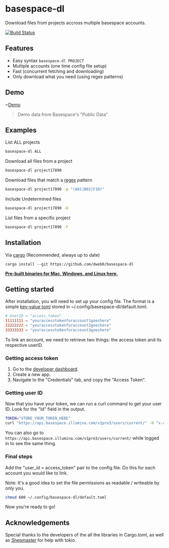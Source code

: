 # basespace-dl

Download files from projects accross multiple basespace accounts.

[![Build Status](https://travis-ci.com/dweb0/basespace-dl.svg?token=EQz1tk6xqYMBC8vjUmyv&branch=master)](https://travis-ci.com/dweb0/basespace-dl)

## Features
* Easy syntax `basespace-dl PROJECT`
* Multiple accounts (one time config file setup)
* Fast (concurrent fetching and downloading)
* Only download what you need (using regex patterns)

## Demo

~[Demo](screencast.svg)

> Demo data from Basespace's "Public Data"

## Examples

List ALL projects

```bash
basespace-dl ALL
```

Download all files from a project

```bash
basespace-dl project17890
```

Download files that match a [regex](https://docs.rs/regex) pattern

```bash
basespace-dl project17890 -p "(A01|B02|F10)"
```

Include Undetermined files

```bash
basespace-dl project17890 -U
```

List files from a specific project

```bash
basespace-dl project17890 -F
```

## Installation

Via [cargo](https://www.rust-lang.org/tools/install) (Recommended, always up to date)

```
cargo install --git https://github.com/dweb0/basespace-dl
```

**[Pre-built binaries for Mac, Windows, and Linux here.](https://github.com/dweb0/basespace-dl/releases)**

## Getting started

After installation, you will need to set up your config file. The format is a simple [key-value toml](https://github.com/toml-lang/toml#user-content-keyvalue-pair) stored in ~/.config/basespace-dl/default.toml. 

```toml
# UserID = "access_token"
11111111 = "youraccesstokenforaccount1goeshere"
22222222 = "youraccesstokenforaccount2goeshere"
33333333 = "youraccesstokenforaccount3goeshere"
```

To link an account, we need to retrieve two things: the access token and its respective userID.

### Getting access token

1. Go to the [developer dashboard](https://developer.basespace.illumina.com/dashboard). 
2. Create a new app. 
3. Navigate to the "Credentials" tab, and copy the "Access Token".

### Getting user ID

Now that you have your token, we can run a curl command to get your user ID. Look for the "Id" field
in the output.

```bash
TOKEN="STORE_YOUR_TOKEN_HERE"
curl "https://api.basespace.illumina.com/v1pre3/users/current/" -H "x-access-token: $TOKEN"
```

You can also go to `https://api.basespace.illumina.com/v1pre3/users/current/` while logged in to see the same thing.

### Final steps

Add the "user_id = access_token" pair to the config file. Do this for each account you would like to link.

Note: It's a good idea to set the file permissions as readable / writeable by only you.

```bash
chmod 600 ~/.config/basespace-dl/default.toml
```

Now you're ready to go!

## Acknowledgements

Special thanks to the developers of the all the libraries in Cargo.toml, as well as [Shepmaster](https://stackoverflow.com/users/155423/shepmaster) for help with tokio.

